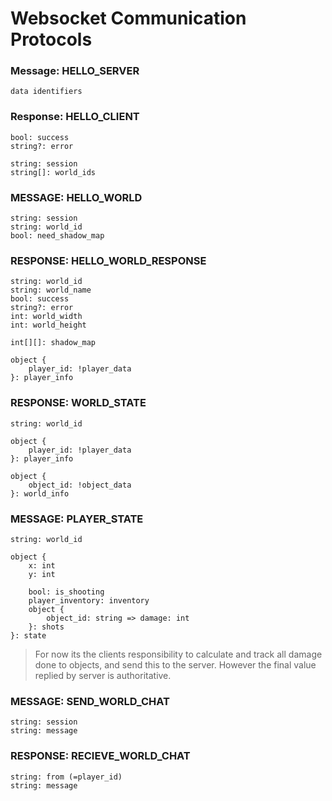 # Websocket Communication Protocols

### Message: HELLO_SERVER
```
data identifiers
```

### Response: HELLO_CLIENT
```
bool: success
string?: error

string: session
string[]: world_ids
```

### MESSAGE: HELLO_WORLD
```
string: session
string: world_id
bool: need_shadow_map
```

### RESPONSE: HELLO_WORLD_RESPONSE
```
string: world_id
string: world_name
bool: success 
string?: error
int: world_width
int: world_height

int[][]: shadow_map

object {
    player_id: !player_data
}: player_info
```

### RESPONSE: WORLD_STATE
```
string: world_id

object {
    player_id: !player_data
}: player_info

object {
    object_id: !object_data
}: world_info
```

### MESSAGE: PLAYER_STATE
```
string: world_id

object {
    x: int
    y: int

    bool: is_shooting
    player_inventory: inventory
    object {
        object_id: string => damage: int
    }: shots
}: state
```

> For now its the clients responsibility to calculate and track all damage done to objects, and send this to the server. However the final value replied by server is authoritative.

### MESSAGE: SEND_WORLD_CHAT
```
string: session
string: message 
```

### RESPONSE: RECIEVE_WORLD_CHAT
```
string: from (=player_id)
string: message
```



